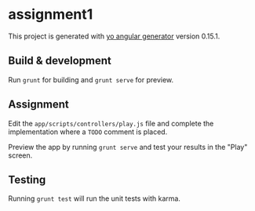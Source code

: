 # assignment1

This project is generated with [yo angular generator](https://github.com/yeoman/generator-angular)
version 0.15.1.

## Build & development

Run `grunt` for building and `grunt serve` for preview.

## Assignment

Edit the `app/scripts/controllers/play.js` file and complete the implementation where a `TODO` comment is placed.

Preview the app by running `grunt serve` and test your results in the "Play" screen.

## Testing

Running `grunt test` will run the unit tests with karma.
